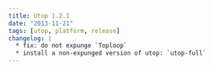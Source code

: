 ```yaml
---
title: Utop 1.2.1
date: "2013-11-21"
tags: [utop, platform, release]
changelog: |
  * fix: do not expunge `Toploop`
  * install a non-expunged version of utop: `utop-full`
---
```



